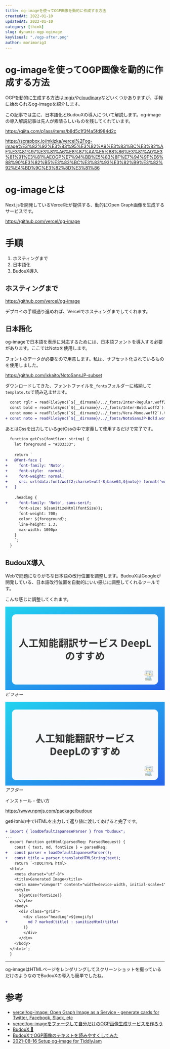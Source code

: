 ```yaml
---
title: og-imageを使ってOGP画像を動的に作成する方法
createdAt: 2022-01-10
updatedAt: 2022-01-10
category: [think]
slug: dynamic-ogp-ogimage
keyVisual: "./ogp-after.png"
author: morimorig3
---
```


# og-imageを使ってOGP画像を動的に作成する方法

OGPを動的に生成する方法は[imgix](https://blog.microcms.io/imgix-ogp/)や[cloudinary](https://catnose.me/notes/cloudinary-dynamic-ogp-image)などいくつかありますが、手軽に始められるog-imageを紹介します。

この記事では主に、日本語化とBudouXの導入について解説します。og-imageの導入解説記事は先人が素晴らしいものを残してくれています。

https://qiita.com/p1ass/items/b8d5c1f3f4a5fd984d2c

https://scrapbox.io/mkizka/vercel%2Fog-image%E3%82%92%E3%83%95%E3%82%A9%E3%83%BC%E3%82%AF%E3%81%97%E3%81%A6%E8%87%AA%E5%88%86%E3%81%A0%E3%81%91%E3%81%AEOGP%E7%94%BB%E5%83%8F%E7%94%9F%E6%88%90%E3%82%B5%E3%83%BC%E3%83%93%E3%82%B9%E3%82%92%E4%BD%9C%E3%82%8D%E3%81%86

# og-imageとは

Next.jsを開発しているVercel社が提供する、動的にOpen Graph画像を生成するサービスです。

https://github.com/vercel/og-image

# 手順

1. ホスティングまで
2. 日本語化
3. BudouX導入

## ホスティングまで

https://github.com/vercel/og-image

デプロイの手順通り進めれば、Vercelでホスティングまでしてくれます。

## 日本語化

og-imageで日本語を表示に対応するためには、日本語フォントを導入する必要があります。ここではNotoを使用します。

フォントのデータが必要なので用意します。私は、サブセット化されているものを使用しました。

https://github.com/ixkaito/NotoSansJP-subset

ダウンロードしてきた、フォントファイルを`_fonts`フォルダーに格納して`template.ts`で読み込ませます。

```diff ts:template.ts
  const rglr = readFileSync(`${__dirname}/../_fonts/Inter-Regular.woff2`).toString("base64");
  const bold = readFileSync(`${__dirname}/../_fonts/Inter-Bold.woff2`).toString("base64");
  const mono = readFileSync(`${__dirname}/../_fonts/Vera-Mono.woff2`).toString("base64");
+ const noto = readFileSync(`${__dirname}/../_fonts/NotoSansJP-Bold.woff2`).toString("base64");
```

あとはCssを出力しているgetCssの中で定義して使用するだけで完了です。

```diff ts:template.ts
  function getCss(fontSize: string) {
    let foreground = "#333333";

    return `
+   @font-face {
+     font-family: 'Noto';
+     font-style:  normal;
+     font-weight: normal;
+     src: url(data:font/woff2;charset=utf-8;base64,${noto}) format('woff2');
+   }

    .heading {
+     font-family: 'Noto', sans-serif;
      font-size: ${sanitizeHtml(fontSize)};
      font-weight: 700;
      color: ${foreground};
      line-height: 1.3;
      max-width: 1000px
    }
    `;
  }
```

## BudouX導入

Webで問題になりがちな日本語の改行位置を調整します。BudouXはGoogleが開発している、日本語改行位置を自動的にいい感じに調整してくれるツールです。

こんな感じに調整してくれます。

![ogp-before](./ogp-before.png)
*ビフォー*

![ogp-after](./ogp-after.png)
*アフター*

インストール・使い方

https://www.npmjs.com/package/budoux

getHtmlの中でHTMLを出力して返り値に渡してあげると完了です。

```diff ts:template.ts
+ import { loadDefaultJapaneseParser } from "budoux";
...
  export function getHtml(parsedReq: ParsedRequest) {
    const { text, md, fontSize } = parsedReq;
+   const parser = loadDefaultJapaneseParser();
+   const title = parser.translateHTMLString(text);
    return `<!DOCTYPE html>
  <html>
    <meta charset="utf-8">
    <title>Generated Image</title>
    <meta name="viewport" content="width=device-width, initial-scale=1">
    <style>
      ${getCss(fontSize)}
    </style>
    <body>
      <div class="grid">
        <div class="heading">${emojify(
+         md ? marked(title) : sanitizeHtml(title)
        )}
        </div>
      </div>
    </body>
  </html>`;
  }
```

---

og-imageはHTMLページをレンダリングしてスクリーンショットを撮っているだけのようなのでBudouXの導入も簡単でしたね。

# 参考

- [vercel/og-image: Open Graph Image as a Service - generate cards for Twitter, Facebook, Slack, etc](https://github.com/vercel/og-image)
- [vercel/og-imageをフォークして自分だけのOGP画像生成サービスを作ろう](https://scrapbox.io/mkizka/vercel%2Fog-image%E3%82%92%E3%83%95%E3%82%A9%E3%83%BC%E3%82%AF%E3%81%97%E3%81%A6%E8%87%AA%E5%88%86%E3%81%A0%E3%81%91%E3%81%AEOGP%E7%94%BB%E5%83%8F%E7%94%9F%E6%88%90%E3%82%B5%E3%83%BC%E3%83%93%E3%82%B9%E3%82%92%E4%BD%9C%E3%82%8D%E3%81%86)
- [BudouX 🍇](https://google.github.io/budoux/)
- [BudouXでOGP画像のテキストを読みやすくしてみた](https://b.0218.jp/202112010002.html)
- [2021-08-16 Setup og-image for TiddlyJam](https://thaddeusjiang.com/2021-08-16-setup-og-image-for-tiddlyjam)